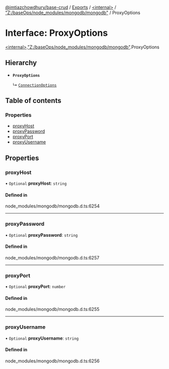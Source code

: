 [@imtiazchowdhury/base-crud](../README.md) / [Exports](../modules.md) / [\<internal\>](../modules/internal_.md) / ["Z:/baseOps/node\_modules/mongodb/mongodb"](../modules/internal_._Z__baseOps_node_modules_mongodb_mongodb_.md) / ProxyOptions

# Interface: ProxyOptions

[\<internal\>](../modules/internal_.md).["Z:/baseOps/node\_modules/mongodb/mongodb"](../modules/internal_._Z__baseOps_node_modules_mongodb_mongodb_.md).ProxyOptions

## Hierarchy

- **`ProxyOptions`**

  ↳ [`ConnectionOptions`](internal_._Z__baseOps_node_modules_mongodb_mongodb_.ConnectionOptions.md)

## Table of contents

### Properties

- [proxyHost](internal_._Z__baseOps_node_modules_mongodb_mongodb_.ProxyOptions.md#proxyhost)
- [proxyPassword](internal_._Z__baseOps_node_modules_mongodb_mongodb_.ProxyOptions.md#proxypassword)
- [proxyPort](internal_._Z__baseOps_node_modules_mongodb_mongodb_.ProxyOptions.md#proxyport)
- [proxyUsername](internal_._Z__baseOps_node_modules_mongodb_mongodb_.ProxyOptions.md#proxyusername)

## Properties

### proxyHost

• `Optional` **proxyHost**: `string`

#### Defined in

node_modules/mongodb/mongodb.d.ts:6254

___

### proxyPassword

• `Optional` **proxyPassword**: `string`

#### Defined in

node_modules/mongodb/mongodb.d.ts:6257

___

### proxyPort

• `Optional` **proxyPort**: `number`

#### Defined in

node_modules/mongodb/mongodb.d.ts:6255

___

### proxyUsername

• `Optional` **proxyUsername**: `string`

#### Defined in

node_modules/mongodb/mongodb.d.ts:6256
